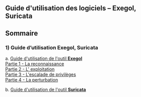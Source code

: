 ## Guide d'utilisation des logiciels – Exegol, Suricata  
  
## Sommaire  
### 1) Guide d’utilisation Exegol, Suricata  
a. [Guide d'utilisation  de l'outil **Exegol**](#exegol)  
    [ Partie 1 - La reconnaissance ](exegol_reconnaissance)  
    [ Partie 2 - L' exploitation ](exegol_exploitation)  
    [ Partie 3 - L'escalade de privilèges ](exegol_privileges)  
    [ Partie 4 - La perturbation ](exegol_perturbation)  
    
  

b. [Guide d'utilisation de l'outil **Suricata**](#suricata)  
  
